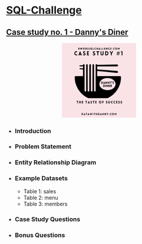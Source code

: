 # [SQL-Challenge](https://8weeksqlchallenge.com/)

## [Case study no. 1 - Danny's Diner](https://8weeksqlchallenge.com/case-study-1/)
<p align="center">
<img src="Images/1.png" width=40% height=40%>

* ### Introduction
* ### Problem Statement
* ### Entity Relationship Diagram
* ### Example Datasets
    * Table 1: sales
    * Table 2: menu
    * Table 3: members
* ### Case Study Questions
* ### Bonus Questions
